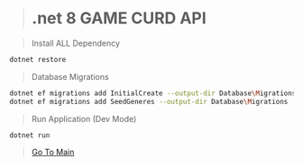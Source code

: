># .net 8 GAME CURD API

>Install ALL Dependency

```bash
dotnet restore
```

>Database Migrations

```bash
dotnet ef migrations add InitialCreate --output-dir Database\Migrations
dotnet ef migrations add SeedGeneres --output-dir Database\Migrations
```

>Run Application (Dev Mode)

```bash
dotnet run
```

>[Go To Main](http://localhost:5182)
